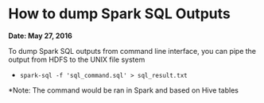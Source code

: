 # How to dump Spark SQL Outputs

**Date: May 27, 2016**

To dump Spark SQL outputs from command line interface, you can pipe the output from HDFS to the UNIX file system

- `spark-sql -f 'sql_command.sql' > sql_result.txt`

*Note: The command would be ran in Spark and based on Hive tables

